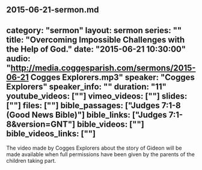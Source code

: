 2015-06-21-sermon.md
---
category: "sermon"
layout: sermon
series: ""
title: "Overcoming Impossible Challenges with the Help of God."
date: "2015-06-21 10:30:00"
audio: "http://media.coggesparish.com/sermons/2015-06-21 Cogges Explorers.mp3"
speaker: "Cogges Explorers"
speaker_info: ""
duration: "11"
youtube_videos: [""]
vimeo_videos: [""]
slides: [""]
files: [""]
bible_passages: ["Judges 7:1-8 (Good News Bible)"]
bible_links: ["Judges 7:1-8&amp;version=GNT"]
bible_videos: [""]
bible_videos_links: [""]
---

The video made by Cogges Explorers about the story of Gideon will be made available when full permissions have been given by the parents of the children taking part.

